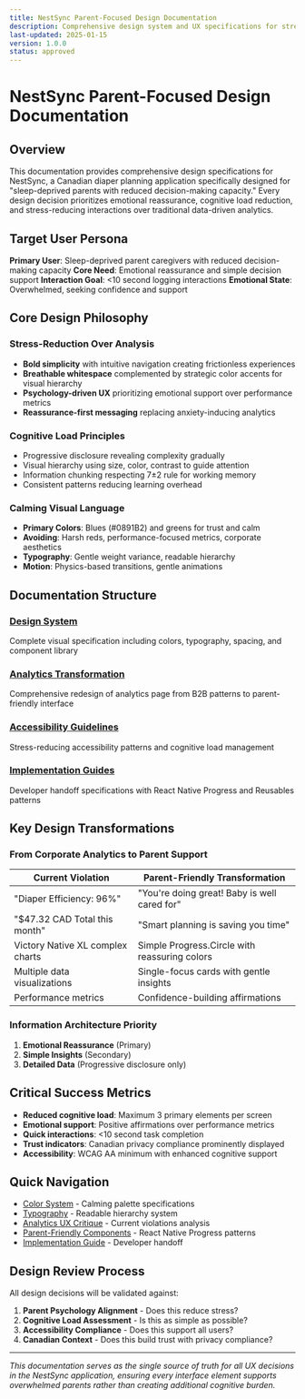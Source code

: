```yaml
---
title: NestSync Parent-Focused Design Documentation
description: Comprehensive design system and UX specifications for stressed parent caregivers
last-updated: 2025-01-15
version: 1.0.0
status: approved
---
```


# NestSync Parent-Focused Design Documentation

## Overview

This documentation provides comprehensive design specifications for NestSync, a Canadian diaper planning application specifically designed for "sleep-deprived parents with reduced decision-making capacity." Every design decision prioritizes emotional reassurance, cognitive load reduction, and stress-reducing interactions over traditional data-driven analytics.

## Target User Persona

**Primary User**: Sleep-deprived parent caregivers with reduced decision-making capacity
**Core Need**: Emotional reassurance and simple decision support
**Interaction Goal**: <10 second logging interactions
**Emotional State**: Overwhelmed, seeking confidence and support

## Core Design Philosophy

### Stress-Reduction Over Analysis
- **Bold simplicity** with intuitive navigation creating frictionless experiences
- **Breathable whitespace** complemented by strategic color accents for visual hierarchy
- **Psychology-driven UX** prioritizing emotional support over performance metrics
- **Reassurance-first messaging** replacing anxiety-inducing analytics

### Cognitive Load Principles
- Progressive disclosure revealing complexity gradually
- Visual hierarchy using size, color, contrast to guide attention
- Information chunking respecting 7±2 rule for working memory
- Consistent patterns reducing learning overhead

### Calming Visual Language
- **Primary Colors**: Blues (#0891B2) and greens for trust and calm
- **Avoiding**: Harsh reds, performance-focused metrics, corporate aesthetics
- **Typography**: Gentle weight variance, readable hierarchy
- **Motion**: Physics-based transitions, gentle animations

## Documentation Structure

### [Design System](./design-system/README.md)
Complete visual specification including colors, typography, spacing, and component library

### [Analytics Transformation](./features/analytics-dashboard/README.md)
Comprehensive redesign of analytics page from B2B patterns to parent-friendly interface

### [Accessibility Guidelines](./accessibility/README.md)
Stress-reducing accessibility patterns and cognitive load management

### [Implementation Guides](./implementation/README.md)
Developer handoff specifications with React Native Progress and Reusables patterns

## Key Design Transformations

### From Corporate Analytics to Parent Support

| **Current Violation** | **Parent-Friendly Transformation** |
|----------------------|-----------------------------------|
| "Diaper Efficiency: 96%" | "You're doing great! Baby is well cared for" |
| "$47.32 CAD Total this month" | "Smart planning is saving you time" |
| Victory Native XL complex charts | Simple Progress.Circle with reassuring colors |
| Multiple data visualizations | Single-focus cards with gentle insights |
| Performance metrics | Confidence-building affirmations |

### Information Architecture Priority

1. **Emotional Reassurance** (Primary)
2. **Simple Insights** (Secondary)
3. **Detailed Data** (Progressive disclosure only)

## Critical Success Metrics

- **Reduced cognitive load**: Maximum 3 primary elements per screen
- **Emotional support**: Positive affirmations over performance metrics
- **Quick interactions**: <10 second task completion
- **Trust indicators**: Canadian privacy compliance prominently displayed
- **Accessibility**: WCAG AA minimum with enhanced cognitive support

## Quick Navigation

- [Color System](./design-system/tokens/colors.md) - Calming palette specifications
- [Typography](./design-system/tokens/typography.md) - Readable hierarchy system
- [Analytics UX Critique](./features/analytics-dashboard/ux-critique.md) - Current violations analysis
- [Parent-Friendly Components](./design-system/components/progress-indicators.md) - React Native Progress patterns
- [Implementation Guide](./implementation/react-native-transformation.md) - Developer handoff

## Design Review Process

All design decisions will be validated against:
1. **Parent Psychology Alignment** - Does this reduce stress?
2. **Cognitive Load Assessment** - Is this as simple as possible?
3. **Accessibility Compliance** - Does this support all users?
4. **Canadian Context** - Does this build trust with privacy compliance?

---

*This documentation serves as the single source of truth for all UX decisions in the NestSync application, ensuring every interface element supports overwhelmed parents rather than creating additional cognitive burden.*
